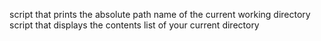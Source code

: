 script that prints the absolute path name of the current working directory
script that displays the contents list of your current directory
